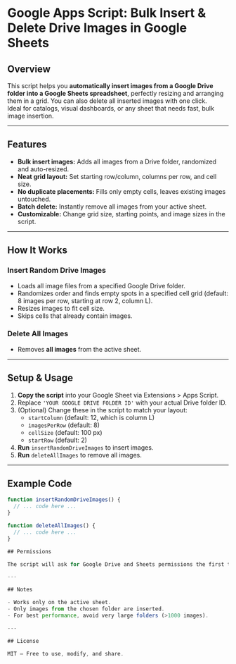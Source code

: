 # Google Apps Script: Bulk Insert & Delete Drive Images in Google Sheets

## Overview

This script helps you **automatically insert images from a Google Drive folder into a Google Sheets spreadsheet**, perfectly resizing and arranging them in a grid. You can also delete all inserted images with one click.  
Ideal for catalogs, visual dashboards, or any sheet that needs fast, bulk image insertion.

---

## Features

- **Bulk insert images:** Adds all images from a Drive folder, randomized and auto-resized.
- **Neat grid layout:** Set starting row/column, columns per row, and cell size.
- **No duplicate placements:** Fills only empty cells, leaves existing images untouched.
- **Batch delete:** Instantly remove all images from your active sheet.
- **Customizable:** Change grid size, starting points, and image sizes in the script.

---

## How It Works

### Insert Random Drive Images

- Loads all image files from a specified Google Drive folder.
- Randomizes order and finds empty spots in a specified cell grid (default: 8 images per row, starting at row 2, column L).
- Resizes images to fit cell size.
- Skips cells that already contain images.

### Delete All Images

- Removes **all images** from the active sheet.

---

## Setup & Usage

1. **Copy the script** into your Google Sheet via Extensions > Apps Script.
2. Replace `'YOUR GOOGLE DRIVE FOLDER ID'` with your actual Drive folder ID.
3. (Optional) Change these in the script to match your layout:
    - `startColumn` (default: 12, which is column L)
    - `imagesPerRow` (default: 8)
    - `cellSize` (default: 100 px)
    - `startRow` (default: 2)
4. **Run** `insertRandomDriveImages` to insert images.
5. **Run** `deleteAllImages` to remove all images.

---

## Example Code

```js
function insertRandomDriveImages() {
  // ... code here ...
}

function deleteAllImages() {
  // ... code here ...
}

## Permissions

The script will ask for Google Drive and Sheets permissions the first time you run it.

---

## Notes

- Works only on the active sheet.
- Only images from the chosen folder are inserted.
- For best performance, avoid very large folders (>1000 images).

---

## License

MIT – Free to use, modify, and share.
